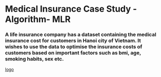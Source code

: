 # Medical Insurance Case Study - Algorithm- MLR
### A life insurance company has a dataset containing the medical insurance cost for customers in Hanoi city of Vietnam. It wishes to use the data to optimise the insurance costs of customers based on important factors such as bmi, age, smoking habits, sex etc.




[logo](https://github.com/OmdenaAI/omdena-ghana-creditworthiness/blob/main/src/tasks/task-2-exploratorary-data-analysis/Ghana%20Living%20Standard%20Survey%207.ipynb)
